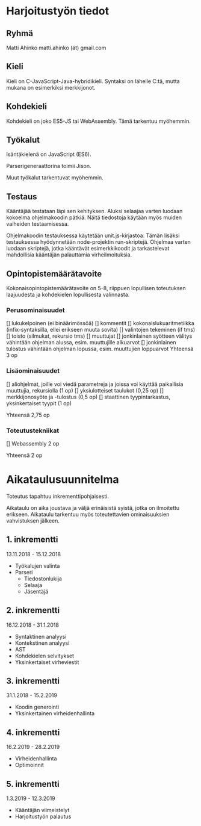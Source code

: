 # Harjoitustyön tiedot

## Ryhmä
Matti Ahinko
matti.ahinko (ät) gmail.com

## Kieli

Kieli on C-JavaScript-Java-hybridikieli. Syntaksi on lähelle C:tä, mutta mukana
on esimerkiksi merkkijonot.

## Kohdekieli

Kohdekieli on joko ES5-JS tai WebAssembly. Tämä tarkentuu myöhemmin.

## Työkalut

Isäntäkielenä on JavaScript (ES6).

Parserigeneraattorina toimii Jison.

Muut työkalut tarkentuvat myöhemmin.

## Testaus

Kääntäjää testataan läpi sen kehityksen. Aluksi selaajaa varten luodaan kokoelma
ohjelmakoodin pätkiä. Näitä tiedostoja käytään myös muiden vaiheiden
testaamisessa.

Ohjelmakoodin testauksessa käytetään unit.js-kirjastoa. Tämän lisäksi
testauksessa hyödynnetään node-projektin run-skriptejä. Ohjelmaa varten luodaan
skriptejä, jotka kääntävät esimerkkikoodit ja tarkastelevat mahdollisia
kääntäjän palauttamia virheilmoituksia.

## Opintopistemäärätavoite

Kokonaisopintopistemäärätavoite on 5-8, riippuen lopullisen toteutuksen
laajuudesta ja kohdekielen lopullisesta valinnasta.

### Perusominaisuudet

[] lukukelpoinen (ei binäärimössöä)
[] kommentit
[] kokonaislukuaritmetiikka (infix-syntaksilla, ellei erikseen muuta sovita)
[] valintojen tekeminen (if tms)
[] toisto (silmukat, rekursio tms)
[] muuttujat
[] jonkinlainen syötteen välitys vähintään ohjelman alussa, esim. muuttujille
   alkuarvot
[] jonkinlainen tulostus vähintään ohjelman lopussa, esim. muuttujien
   loppuarvot
Yhteensä 3 op

### Lisäominaisuudet

[] aliohjelmat, joille voi viedä parametreja ja joissa voi käyttää paikallisia
   muuttujia, rekursiolla (1 op)
[] yksiulotteiset taulukot (0,25 op)
[] merkkijonosyöte ja -tulostus (0,5 op)
[] staattinen tyypintarkastus, yksinkertaiset tyypit (1 op)

Yhteensä 2,75 op

### Toteutustekniikat

[] Webassembly 2 op

Yhteensä 2 op

# Aikataulusuunnitelma

Toteutus tapahtuu inkrementtipohjaisesti.

Aikataulu on aika joustava ja väljä erinäisistä syistä, jotka on ilmoitettu
erikseen. Aikataulu tarkentuu myös toteutettavien ominaisuuksien vahvistuksen
jälkeen.

## 1. inkrementti

13.11.2018 - 15.12.2018

- Työkalujen valinta
- Parseri
  - Tiedostonlukija
  - Selaaja
  - Jäsentäjä

## 2. inkrementti

16.12.2018 - 31.1.2018

- Syntaktinen analyysi
- Kontekstinen analyysi
- AST
- Kohdekielen selvitykset
- Yksinkertaiset virheviestit

## 3. inkrementti

31.1.2018 - 15.2.2019

- Koodin generointi
- Yksinkertainen virheidenhallinta

## 4. inkrementti

16.2.2019 - 28.2.2019

- Virheidenhallinta
- Optimoinnit

## 5. inkrementti

1.3.2019 - 12.3.2019

- Kääntäjän viimeistelyt
- Harjoitustyön palautus
